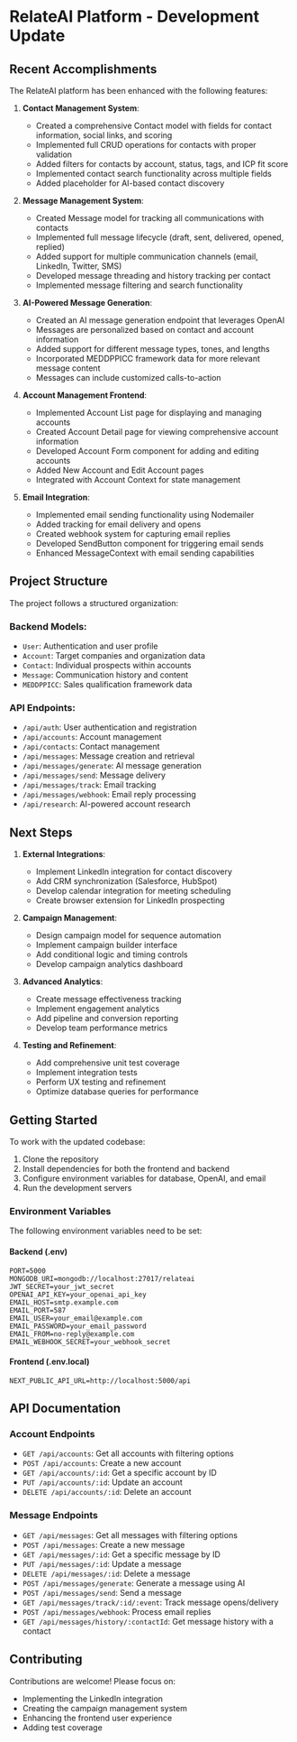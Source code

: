 # RelateAI Platform - Development Update

## Recent Accomplishments

The RelateAI platform has been enhanced with the following features:

1. **Contact Management System**:
   * Created a comprehensive Contact model with fields for contact information, social links, and scoring
   * Implemented full CRUD operations for contacts with proper validation
   * Added filters for contacts by account, status, tags, and ICP fit score
   * Implemented contact search functionality across multiple fields
   * Added placeholder for AI-based contact discovery

2. **Message Management System**:
   * Created Message model for tracking all communications with contacts
   * Implemented full message lifecycle (draft, sent, delivered, opened, replied)
   * Added support for multiple communication channels (email, LinkedIn, Twitter, SMS)
   * Developed message threading and history tracking per contact
   * Implemented message filtering and search functionality

3. **AI-Powered Message Generation**:
   * Created an AI message generation endpoint that leverages OpenAI
   * Messages are personalized based on contact and account information
   * Added support for different message types, tones, and lengths
   * Incorporated MEDDPPICC framework data for more relevant message content
   * Messages can include customized calls-to-action

4. **Account Management Frontend**:
   * Implemented Account List page for displaying and managing accounts
   * Created Account Detail page for viewing comprehensive account information
   * Developed Account Form component for adding and editing accounts
   * Added New Account and Edit Account pages
   * Integrated with Account Context for state management

5. **Email Integration**:
   * Implemented email sending functionality using Nodemailer
   * Added tracking for email delivery and opens
   * Created webhook system for capturing email replies
   * Developed SendButton component for triggering email sends
   * Enhanced MessageContext with email sending capabilities

## Project Structure

The project follows a structured organization:

### Backend Models:
- `User`: Authentication and user profile
- `Account`: Target companies and organization data
- `Contact`: Individual prospects within accounts
- `Message`: Communication history and content
- `MEDDPPICC`: Sales qualification framework data

### API Endpoints:
- `/api/auth`: User authentication and registration
- `/api/accounts`: Account management
- `/api/contacts`: Contact management
- `/api/messages`: Message creation and retrieval
- `/api/messages/generate`: AI message generation
- `/api/messages/send`: Message delivery
- `/api/messages/track`: Email tracking
- `/api/messages/webhook`: Email reply processing
- `/api/research`: AI-powered account research

## Next Steps

1. **External Integrations**:
   * Implement LinkedIn integration for contact discovery
   * Add CRM synchronization (Salesforce, HubSpot)
   * Develop calendar integration for meeting scheduling
   * Create browser extension for LinkedIn prospecting

2. **Campaign Management**:
   * Design campaign model for sequence automation
   * Implement campaign builder interface
   * Add conditional logic and timing controls
   * Develop campaign analytics dashboard

3. **Advanced Analytics**:
   * Create message effectiveness tracking
   * Implement engagement analytics
   * Add pipeline and conversion reporting
   * Develop team performance metrics

4. **Testing and Refinement**:
   * Add comprehensive unit test coverage
   * Implement integration tests
   * Perform UX testing and refinement
   * Optimize database queries for performance

## Getting Started

To work with the updated codebase:

1. Clone the repository
2. Install dependencies for both the frontend and backend
3. Configure environment variables for database, OpenAI, and email
4. Run the development servers

### Environment Variables

The following environment variables need to be set:

#### Backend (.env)
```
PORT=5000
MONGODB_URI=mongodb://localhost:27017/relateai
JWT_SECRET=your_jwt_secret
OPENAI_API_KEY=your_openai_api_key
EMAIL_HOST=smtp.example.com
EMAIL_PORT=587
EMAIL_USER=your_email@example.com
EMAIL_PASSWORD=your_email_password
EMAIL_FROM=no-reply@example.com
EMAIL_WEBHOOK_SECRET=your_webhook_secret
```

#### Frontend (.env.local)
```
NEXT_PUBLIC_API_URL=http://localhost:5000/api
```

## API Documentation

### Account Endpoints

- `GET /api/accounts`: Get all accounts with filtering options
- `POST /api/accounts`: Create a new account
- `GET /api/accounts/:id`: Get a specific account by ID
- `PUT /api/accounts/:id`: Update an account
- `DELETE /api/accounts/:id`: Delete an account

### Message Endpoints

- `GET /api/messages`: Get all messages with filtering options
- `POST /api/messages`: Create a new message
- `GET /api/messages/:id`: Get a specific message by ID
- `PUT /api/messages/:id`: Update a message
- `DELETE /api/messages/:id`: Delete a message
- `POST /api/messages/generate`: Generate a message using AI
- `POST /api/messages/send`: Send a message
- `GET /api/messages/track/:id/:event`: Track message opens/delivery
- `POST /api/messages/webhook`: Process email replies
- `GET /api/messages/history/:contactId`: Get message history with a contact

## Contributing

Contributions are welcome! Please focus on:

- Implementing the LinkedIn integration
- Creating the campaign management system
- Enhancing the frontend user experience
- Adding test coverage
